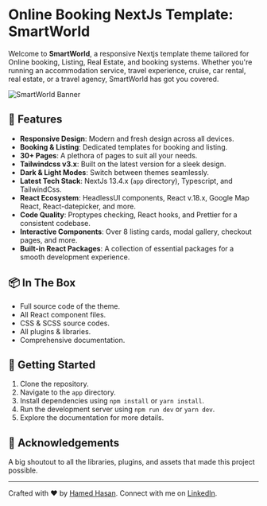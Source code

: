 # Online Booking NextJs Template: SmartWorld

Welcome to **SmartWorld**, a responsive Nextjs template theme tailored for Online booking, Listing, Real Estate, and booking systems. Whether you're running an accommodation service, travel experience, cruise, car rental, real estate, or a travel agency, SmartWorld has got you covered.

![SmartWorld Banner](https://i.ibb.co/JqPfydC/b-landing.png) 

## 🌟 Features

- **Responsive Design**: Modern and fresh design across all devices.
- **Booking & Listing**: Dedicated templates for booking and listing.
- **30+ Pages**: A plethora of pages to suit all your needs.
- **Tailwindcss v3.x**: Built on the latest version for a sleek design.
- **Dark & Light Modes**: Switch between themes seamlessly.
- **Latest Tech Stack**: NextJs 13.4.x (`app` directory), Typescript, and TailwindCss.
- **React Ecosystem**: HeadlessUI components, React v.18.x, Google Map React, React-datepicker, and more.
- **Code Quality**: Proptypes checking, React hooks, and Prettier for a consistent codebase.
- **Interactive Components**: Over 8 listing cards, modal gallery, checkout pages, and more.
- **Built-in React Packages**: A collection of essential packages for a smooth development experience.

## 📦 In The Box

- Full source code of the theme.
- All React component files.
- CSS & SCSS source codes.
- All plugins & libraries.
- Comprehensive documentation.

## 🚀 Getting Started

1. Clone the repository.
2. Navigate to the `app` directory.
3. Install dependencies using `npm install` or `yarn install`.
4. Run the development server using `npm run dev` or `yarn dev`.
5. Explore the documentation for more details.

## 🙏 Acknowledgements

A big shoutout to all the libraries, plugins, and assets that made this project possible.

---

Crafted with ❤️ by [Hamed Hasan](https://github.com/Hamed-Hasan). Connect with me on [LinkedIn](https://www.linkedin.com/in/hamed-hasan).
